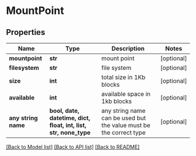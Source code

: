# MountPoint


## Properties
Name | Type | Description | Notes
------------ | ------------- | ------------- | -------------
**mountpoint** | **str** | mount point | [optional] 
**filesystem** | **str** | file system | [optional] 
**size** | **int** | total size in 1Kb blocks | [optional] 
**available** | **int** | available space in 1kb blocks | [optional] 
**any string name** | **bool, date, datetime, dict, float, int, list, str, none_type** | any string name can be used but the value must be the correct type | [optional]

[[Back to Model list]](../README.md#documentation-for-models) [[Back to API list]](../README.md#documentation-for-api-endpoints) [[Back to README]](../README.md)


